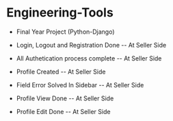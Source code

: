 # Engineering-Tools

- Final Year Project (Python-Django)

- Login, Logout and Registration Done -- At Seller Side

- All Authetication process complete -- At Seller Side

- Profile Created -- At Seller Side

- Field Error Solved In Sidebar -- At Seller Side

- Profile View Done -- At Seller Side

- Profile Edit Done -- At Seller Side